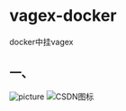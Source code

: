 # vagex-docker
docker中挂vagex

## 一、
![picture]("https://upload.cc/i3/MhCxNK.png")
![CSDN图标](http://imgtech.gmw.cn/attachement/jpg/site2/20111223/f04da22d7ba7105e1d7507.jpg "这是CSDN的图标")
